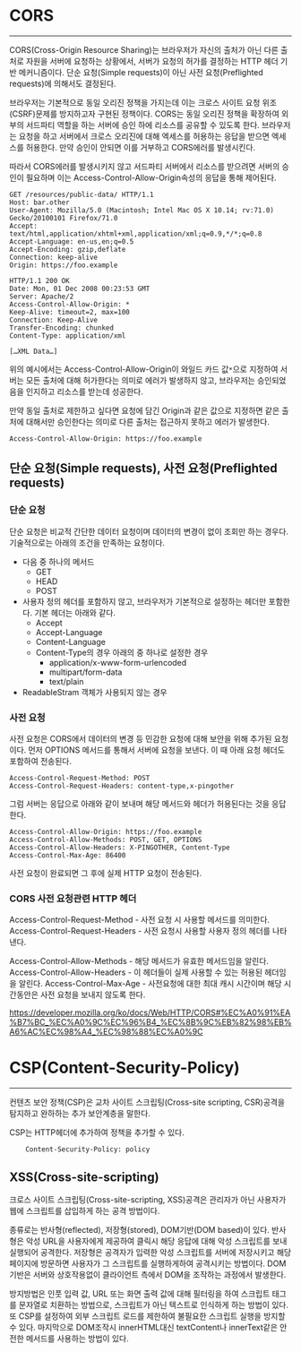 # CORS
---
CORS(Cross-Origin Resource Sharing)는 브라우저가 자신의 출처가 아닌 다른 출처로 자원을 서버에 요청하는 상황에서, 서버가 요청의 허가를 결정하는 HTTP 헤더 기반 메커니즘이다.
단순 요청(Simple requests)이 아닌 사전 요청(Preflighted requests)에 의해서도 결정된다.

브라우저는 기본적으로 동일 오리진 정책을 가지는데 이는 크로스 사이트 요청 위조(CSRF)문제를 방지하고자 구현된 정책이다.
CORS는 동일 오리진 정책을 확장하여 외부의 서드파티 역할을 하는 서버에 승인 하에 리소스를 공유할 수 있도록 한다. 브라우저는 요청을 하고 서버에서 크로스 오리진에 대해 엑세스를 허용하는 응답을 받으면 엑세스를 허용한다. 만약 승인이 안되면 이를 거부하고 CORS에러를 발생시킨다.

따라서 CORS에러를 발생시키지 않고 서드파티 서버에서 리소스를 받으려면 서버의 승인이 필요하며 이는 Access-Control-Allow-Origin속성의 응답을 통해 제어된다.

```http
GET /resources/public-data/ HTTP/1.1
Host: bar.other
User-Agent: Mozilla/5.0 (Macintosh; Intel Mac OS X 10.14; rv:71.0) Gecko/20100101 Firefox/71.0
Accept: text/html,application/xhtml+xml,application/xml;q=0.9,*/*;q=0.8
Accept-Language: en-us,en;q=0.5
Accept-Encoding: gzip,deflate
Connection: keep-alive
Origin: https://foo.example
```

```http
HTTP/1.1 200 OK
Date: Mon, 01 Dec 2008 00:23:53 GMT
Server: Apache/2
Access-Control-Allow-Origin: *
Keep-Alive: timeout=2, max=100
Connection: Keep-Alive
Transfer-Encoding: chunked
Content-Type: application/xml

[…XML Data…]

```
위의 예시에서는  Access-Control-Allow-Origin이 와일드 카드 값`*`으로 지정하여 서버는 모든 출처에 대해 허가한다는 의미로 에러가 발생하지 않고, 브라우저는 승인되었음을 인지하고 리소스를 받는데 성공한다.

만약 동일 출처로 제한하고 싶다면 요청에 담긴 Origin과 같은 값으로 지정하면 같은 출처에 대해서만 승인한다는 의미로 다른 출처는 접근하지 못하고 에러가 발생한다.
```http
Access-Control-Allow-Origin: https://foo.example
```

## 단순 요청(Simple requests), 사전 요청(Preflighted requests)

### 단순 요청
단순 요청은 비교적 간단한 데이터 요청이며 데이터의 변경이 없이 조회만 하는 경우다.
기술적으로는 아래의 조건을 만족하는 요청이다.

- 다음 중 하나의 메서드
	- GET
	- HEAD
	- POST
- 사용자 정의 헤더를 포함하지 않고, 브라우저가 기본적으로 설정하는 헤더만 포함한다. 기본 헤더는 아래와 같다.
	- Accept
	- Accept-Language
	- Content-Language
	- Content-Type의 경우 아래의 중 하나로 설정한 경우
		- application/x-www-form-urlencoded
		- multipart/form-data
		- text/plain
- ReadableStram 객체가 사용되지 않는 경우

### 사전 요청
사전 요청은 CORS에서 데이터의 변경 등 민감한 요청에 대해 보안을 위해 추가된 요청이다.
먼저 OPTIONS 메서드를 통해서 서버에 요청을 보낸다. 이 때 아래 요청 헤더도 포함하여 전송된다.
```http
Access-Control-Request-Method: POST
Access-Control-Request-Headers: content-type,x-pingother
```

그럼 서버는 응답으로 아래와 같이 보내며 해당 메서드와 헤더가 허용된다는 것을 응답한다.
```http
Access-Control-Allow-Origin: https://foo.example
Access-Control-Allow-Methods: POST, GET, OPTIONS
Access-Control-Allow-Headers: X-PINGOTHER, Content-Type
Access-Control-Max-Age: 86400
```
사전 요청이 완료되면 그 후에 실제 HTTP 요청이 전송된다. 

### CORS 사전 요청관련 HTTP 헤더
Access-Control-Request-Method - 사전 요청 시 사용할 메서드를 의미한다.
Access-Control-Request-Headers - 사전 요청시 사용할 사용자 정의 헤더를 나타낸다.

Access-Control-Allow-Methods - 해당 메서드가 유효한 메서드임을 알린다.
Access-Control-Allow-Headers - 이 헤더들이 실제 사용할 수 있는 허용된 헤더임을 알린다.
Access-Control-Max-Age - 사전요청에 대한 최대 캐시 시간이며 해당 시간동안은 사전 요청을 보내지 않도록 한다.

https://developer.mozilla.org/ko/docs/Web/HTTP/CORS#%EC%A0%91%EA%B7%BC_%EC%A0%9C%EC%96%B4_%EC%8B%9C%EB%82%98%EB%A6%AC%EC%98%A4_%EC%98%88%EC%A0%9C

# CSP(Content-Security-Policy)
---
컨텐츠 보안 정책(CSP)은 교차 사이트 스크립팅(Cross-site scripting, CSR)공격을 탐지하고 완하하는 추가 보안계층을 말한다. 

CSP는 HTTP헤더에 추가하여 정책을 추가할 수 있다.
```http
	Content-Security-Policy: policy
```


## XSS(Cross-site-scripting)

크로스 사이트 스크립팅(Cross-site-scripting, XSS)공격은  관리자가 아닌 사용자가 웹에 스크립트를 삽입하게 하는 공격 방법이다.

종류로는 반사형(reflected), 저장형(stored), DOM기반(DOM based)이 있다.
반사형은 악성 URL을 사용자에게 제공하여 클릭시 해당 응답에 대해 악성 스크립트를 보내 실행되어 공격한다.
저장형은 공격자가 입력한 악성 스크립트를 서버에 저장시키고 해당 페이지에 방문하면 사용자가 그 스크립트를 실행하게하여 공격시키는 방법이다.
DOM기반은 서버와 상호작용없이 클라이언트 측에서 DOM을 조작하는 과정에서 발생한다.

방지방법은 
인풋 입력 값, URL 또는 화면 출력 값에 대해 필터링을 하여 스크립트 태그를 문자열로 치환하는 방법으로, 스크립트가 아닌 텍스트로 인식하게 하는 방법이 있다.
또 CSP를 설정하여  외부 스크립트 로드를 제한하여 불필요한 스크립트 실행을 방지할 수 있다.
마지막으로 DOM조작시 innerHTML대신 textContent나 innerText같은 안전한 메서드를 사용하는 방법이 있다.